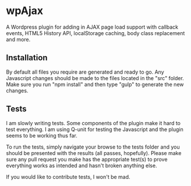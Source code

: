 wpAjax
======

A Wordpress plugin for adding in AJAX page load support with callback events, HTML5 History API, localStorage caching, body class replacement and more.

## Installation

By default all files you require are generated and ready to go. Any Javascript changes should be made to the files located in the "src" folder. Make sure you run "npm install" and then type "gulp" to generate the new changes.

## Tests

I am slowly writing tests. Some components of the plugin make it hard to test everything. I am using Q-unit for testing the Javascript and the plugin seems to be working thus far.

To run the tests, simply navigate your browse to the tests folder and you should be presented with the results (all passes, hopefully). Please make sure any pull request you make has the appropriate test(s) to prove everything works as intended and hasn't broken anything else.

If you would like to contribute tests, I won't be mad.
